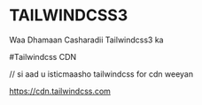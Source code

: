# TAILWINDCSS3
Waa Dhamaan Casharadii Tailwindcss3 ka 

#Tailwindcss CDN 

// si aad u isticmaasho tailwindcss for cdn weeyan

https://cdn.tailwindcss.com
